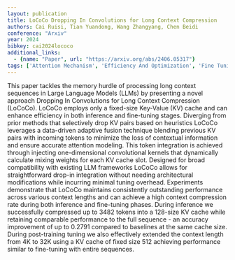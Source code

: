 ```yaml
---
layout: publication
title: LoCoCo Dropping In Convolutions for Long Context Compression
authors: Cai Ruisi, Tian Yuandong, Wang Zhangyang, Chen Beidi
conference: "Arxiv"
year: 2024
bibkey: cai2024lococo
additional_links:
  - {name: "Paper", url: "https://arxiv.org/abs/2406.05317"}
tags: ['Attention Mechanism', 'Efficiency And Optimization', 'Fine Tuning', 'Merging', 'Model Architecture', 'Pretraining Methods', 'RAG', 'Tools', 'Training Techniques']
---
```

This paper tackles the memory hurdle of processing long context sequences in Large Language Models (LLMs) by presenting a novel approach Dropping In Convolutions for Long Context Compression (LoCoCo). LoCoCo employs only a fixed-size Key-Value (KV) cache and can enhance efficiency in both inference and fine-tuning stages. Diverging from prior methods that selectively drop KV pairs based on heuristics LoCoCo leverages a data-driven adaptive fusion technique blending previous KV pairs with incoming tokens to minimize the loss of contextual information and ensure accurate attention modeling. This token integration is achieved through injecting one-dimensional convolutional kernels that dynamically calculate mixing weights for each KV cache slot. Designed for broad compatibility with existing LLM frameworks LoCoCo allows for straightforward drop-in integration without needing architectural modifications while incurring minimal tuning overhead. Experiments demonstrate that LoCoCo maintains consistently outstanding performance across various context lengths and can achieve a high context compression rate during both inference and fine-tuning phases. During inference we successfully compressed up to 3482 tokens into a 128-size KV cache while retaining comparable performance to the full sequence - an accuracy improvement of up to 0.2791 compared to baselines at the same cache size. During post-training tuning we also effectively extended the context length from 4K to 32K using a KV cache of fixed size 512 achieving performance similar to fine-tuning with entire sequences.
